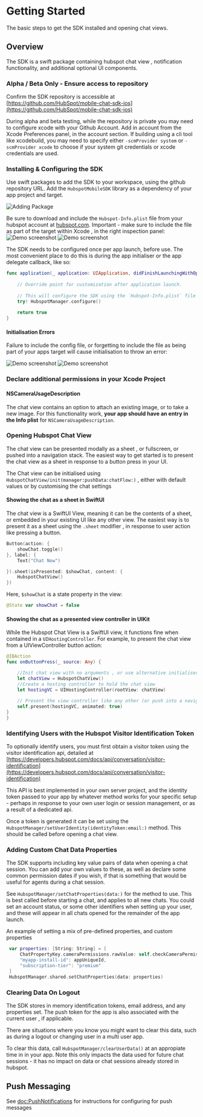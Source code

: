 # Getting Started

The basic steps to get the SDK installed and opening chat views.

## Overview

The SDK is a swift package containing hubspot chat view , notification functionality, and additional optional UI components.

### Alpha / Beta Only - Ensure access to repository

Confirm the SDK repository is accessible at [https://github.com/HubSpot/mobile-chat-sdk-ios](https://github.com/HubSpot/mobile-chat-sdk-ios)

During alpha and beta testing, while the repository is private you may need to configure xcode with your Github Account. Add in account from the Xcode Preferences panel, in the account section. If building using a cli tool like xcodebuild, you may need to specify either `-scmProvider system` or `-scmProvider xcode` to choose if your system git credentials or xcode credentials are used.

### Installing & Configuring the SDK

Use swift packages to add the SDK to your workspace, using the github repository URL. Add the `HubspotMobileSDK` library as a dependency of your app project and target.

![Adding Package](confirm-spm)


Be sure to download and include the `Hubspot-Info.plist` file from your hubspot account at [hubspot.com](https://www.hubspot.com). Important - make sure to include the file as part of the target within Xcode , in the right inspection panel:
![Demo screenshot](hsIncludeFile) ![Demo screenshot](hsIncludedTarget)

The SDK needs to be configured once per app launch, before use. The most convenient place to do this is during the app initialiser or the app delegate callback, like so:

```swift
func application(_ application: UIApplication, didFinishLaunchingWithOptions launchOptions: [UIApplication.LaunchOptionsKey: Any]?) -> Bool {
    
    // Override point for customization after application launch.
    
    // This will configure the SDK using the `Hubspot-Info.plist` file that is bundled in app
    try! HubspotManager.configure()
    
    return true
}
```

#### Initialisation Errors

Failure to include the config file, or forgetting to include the file as being part of your apps target will cause initialisation to throw an error:

![Demo screenshot](hsInitError) 
![Demo screenshot](hsMissingTarget)



### Declare additional permissions in your Xcode Project

#### NSCameraUsageDescription

The chat view contains an option to attach an existing image, or to take a new image. For this functionality work, **your app should have an entry in the Info plist** for `NSCameraUsageDescription`. 

### Opening Hubspot Chat View

The chat view can be presented modally as a sheet , or fullscreen, or pushed into a navigation stack. The easiest way to get started is to present the chat view as a sheet in response to a button press in your UI.

The Chat view can be initialised using ``HubspotChatView/init(manager:pushData:chatFlow:)`` , either with default values or by customising the chat settings 

#### Showing the chat as a sheet in SwiftUI

The chat view is a SwiftUI View, meaning it can be the contents of a sheet, or embedded in your existing UI like any other view. The easiest way is to present it as a sheet using the `.sheet` modifier , in response to user action like pressing a button.

```swift
Button(action: {
    showChat.toggle()
}, label: {
    Text("Chat Now")

}).sheet(isPresented: $showChat, content: {
    HubspotChatView()
})
```

Here, `$showChat` is a state property in the view:

```swift
@State var showChat = false
```

#### Showing the chat as a presented view controller in UIKit

While the Hubspot Chat View is a SwiftUI view, it functions fine when contained in a `UIHostingController`. For example, to present the chat view from a UIViewController button action:

```swift
@IBAction
func onButtonPress(_ source: Any) {

    //Init chat view with no arguments , or use alternative initialiser for configuring chat specifics
    let chatView = HubspotChatView()
    //Create a hosting controller to hold the chat view
    let hostingVC = UIHostingController(rootView: chatView)
    
    // Present the view controller like any other (or push into a navigation stack)
    self.present(hostingVC, animated: true)
}
}

```

### Identifying Users with the Hubspot Visitor Identification Token

To optionally identify users, you must first obtain a visitor token using  the visitor identification api, detailed at [https://developers.hubspot.com/docs/api/conversation/visitor-identification](https://developers.hubspot.com/docs/api/conversation/visitor-identification)

This API is best implemented in your own server project, and the identity token passed to your app by whatever method works for your specific setup - perhaps in response to your own user login or session management, or as a result of a dedicated api.

Once a token is generated it can be set using the ``HubspotManager/setUserIdentity(identityToken:email:)`` method. This should be called before opening a chat view.

### Adding Custom Chat Data Properties

The SDK supports including key value pairs of data when opening a chat session. You can add your own values to these, as well as declare some common permission dates if you wish, if that is something that would be useful for agents during a chat session.

See ``HubspotManager/setChatProperties(data:)`` for the method to use. This is best called before starting a chat, and applies to all new chats.
You could set an account status, or some other identifiers when setting up your user, and these will appear in all chats opened for the remainder of the app launch.

 An example of setting a mix of pre-defined properties, and custom properties
```swift
 var properties: [String: String] = [
     ChatPropertyKey.cameraPermissions.rawValue: self.checkCameraPermissions(),
     "myapp-install-id": appUniqueId,
     "subscription-tier": "premium"
 ]
 HubspotManager.shared.setChatProperties(data: properties)
```

### Clearing Data On Logout

The SDK stores in memory identification tokens, email address, and any properties set. The push token for the app is also associated with the current user , if applicable.

There are situations where you know you might want to clear this data, such as during a logout or changing user in a multi user app.

To clear this data, call ``HubspotManager/clearUserData()`` at an appropiate time in in your app. Note this only impacts the data used for future chat sessions - it has no impact on data or chat sessions already stored in hubspot. 

## Push Messaging

See <doc:PushNotifications> for instructions for configuring for push messages
